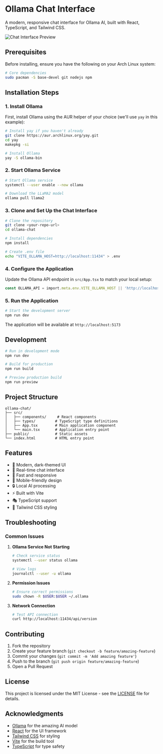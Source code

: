 # Ollama Chat Interface

A modern, responsive chat interface for Ollama AI, built with React, TypeScript, and Tailwind CSS.

![Chat Interface Preview](https://images.unsplash.com/photo-1531482615713-2afd69097998?auto=format&fit=crop&q=80&w=2940)

## Prerequisites

Before installing, ensure you have the following on your Arch Linux system:

```bash
# Core dependencies
sudo pacman -S base-devel git nodejs npm
```

## Installation Steps

### 1. Install Ollama

First, install Ollama using the AUR helper of your choice (we'll use `yay` in this example):

```bash
# Install yay if you haven't already
git clone https://aur.archlinux.org/yay.git
cd yay
makepkg -si

# Install Ollama
yay -S ollama-bin
```

### 2. Start Ollama Service

```bash
# Start Ollama service
systemctl --user enable --now ollama

# Download the LLaMA2 model
ollama pull llama2
```

### 3. Clone and Set Up the Chat Interface

```bash
# Clone the repository
git clone <your-repo-url>
cd ollama-chat

# Install dependencies
npm install

# Create .env file
echo "VITE_OLLAMA_HOST=http://localhost:11434" > .env
```

### 4. Configure the Application

Update the Ollama API endpoint in `src/App.tsx` to match your local setup:

```typescript
const OLLAMA_API = import.meta.env.VITE_OLLAMA_HOST || 'http://localhost:11434';
```

### 5. Run the Application

```bash
# Start the development server
npm run dev
```

The application will be available at `http://localhost:5173`

## Development

```bash
# Run in development mode
npm run dev

# Build for production
npm run build

# Preview production build
npm run preview
```

## Project Structure

```
ollama-chat/
├── src/
│   ├── components/     # React components
│   ├── types/         # TypeScript type definitions
│   ├── App.tsx        # Main application component
│   └── main.tsx       # Application entry point
├── public/            # Static assets
└── index.html         # HTML entry point
```

## Features

- 🎨 Modern, dark-themed UI
- 💬 Real-time chat interface
- 🚀 Fast and responsive
- 📱 Mobile-friendly design
- 🔒 Local AI processing
- ⚡ Built with Vite
- 🎭 TypeScript support
- 🎨 Tailwind CSS styling

## Troubleshooting

### Common Issues

1. **Ollama Service Not Starting**
   ```bash
   # Check service status
   systemctl --user status ollama
   
   # View logs
   journalctl --user -u ollama
   ```

2. **Permission Issues**
   ```bash
   # Ensure correct permissions
   sudo chown -R $USER:$USER ~/.ollama
   ```

3. **Network Connection**
   ```bash
   # Test API connection
   curl http://localhost:11434/api/version
   ```

## Contributing

1. Fork the repository
2. Create your feature branch (`git checkout -b feature/amazing-feature`)
3. Commit your changes (`git commit -m 'Add amazing feature'`)
4. Push to the branch (`git push origin feature/amazing-feature`)
5. Open a Pull Request

## License

This project is licensed under the MIT License - see the [LICENSE](LICENSE) file for details.

## Acknowledgments

- [Ollama](https://ollama.ai/) for the amazing AI model
- [React](https://reactjs.org/) for the UI framework
- [Tailwind CSS](https://tailwindcss.com/) for styling
- [Vite](https://vitejs.dev/) for the build tool
- [TypeScript](https://www.typescriptlang.org/) for type safety